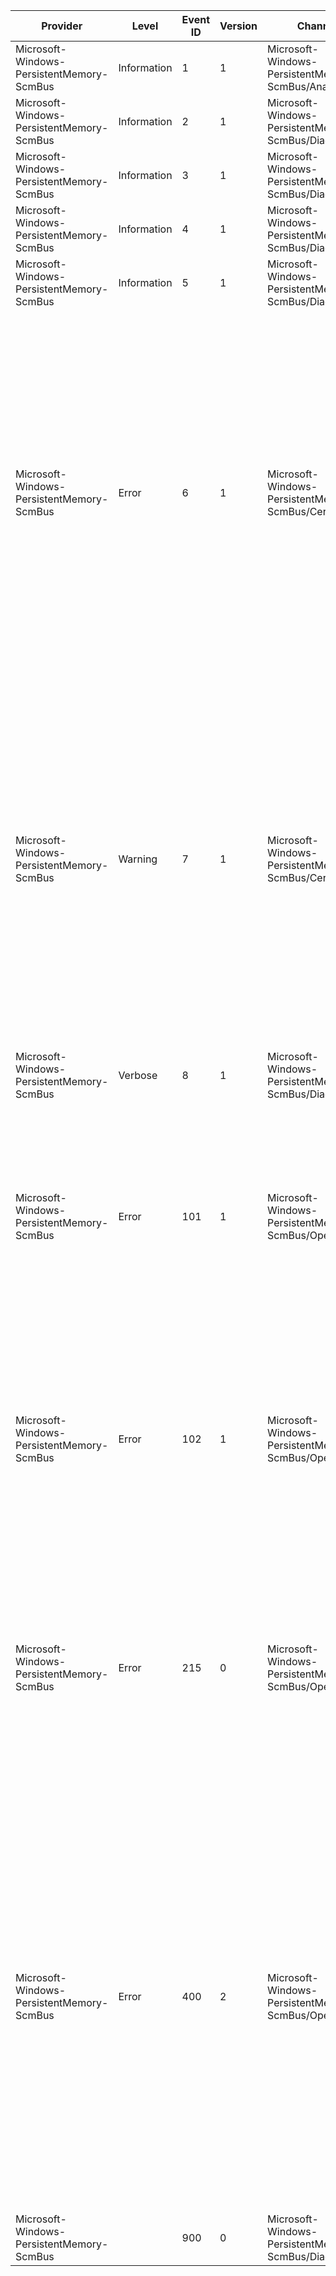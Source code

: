Provider                                   |  Level        |  Event ID  |  Version  |  Channel                                                  |  Task  |  Opcode  |  Keyword  |  Message
-------------------------------------------|---------------|------------|-----------|-----------------------------------------------------------|--------|----------|-----------|---------------------------------------------------------------------------------------------------------------------------------------------------------------------------------------------------------------------------------------------------------------------------------------------------------------------------------------------------------------
Microsoft-Windows-PersistentMemory-ScmBus  |  Information  |  1         |  1        |  Microsoft-Windows-PersistentMemory-ScmBus/Analytic       |        |          |           |  Reported memory resource.
Microsoft-Windows-PersistentMemory-ScmBus  |  Information  |  2         |  1        |  Microsoft-Windows-PersistentMemory-ScmBus/Diagnose       |        |          |           |  Dispatching an IOCTL.
Microsoft-Windows-PersistentMemory-ScmBus  |  Information  |  3         |  1        |  Microsoft-Windows-PersistentMemory-ScmBus/Diagnose       |        |          |           |  Completing a non-read/write request.
Microsoft-Windows-PersistentMemory-ScmBus  |  Information  |  4         |  1        |  Microsoft-Windows-PersistentMemory-ScmBus/Diagnose       |        |          |           |  Dispatching a PnP request.
Microsoft-Windows-PersistentMemory-ScmBus  |  Information  |  5         |  1        |  Microsoft-Windows-PersistentMemory-ScmBus/Diagnose       |        |          |           |  Completing a PnP request.
Microsoft-Windows-PersistentMemory-ScmBus  |  Error        |  6         |  1        |  Microsoft-Windows-PersistentMemory-ScmBus/Certification  |        |          |           |  The firmware on this computer is not compliant with the industry standards required for storage-class memory support. Some storage-class memory devices on this computer will not work properly.             Click on the Details tab to see more information about this error.
Microsoft-Windows-PersistentMemory-ScmBus  |  Warning      |  7         |  1        |  Microsoft-Windows-PersistentMemory-ScmBus/Certification  |        |          |           |  The firmware on this computer is not fully compliant with the industry standards required for storage-class memory support. Storage-class memory devices on this computer may not work properly.             Click on the Details tab to see more information about this warning.
Microsoft-Windows-PersistentMemory-ScmBus  |  Verbose      |  8         |  1        |  Microsoft-Windows-PersistentMemory-ScmBus/Diagnose       |        |          |           |  The header information of the Query ARS Status operation.
Microsoft-Windows-PersistentMemory-ScmBus  |  Error        |  101       |  1        |  Microsoft-Windows-PersistentMemory-ScmBus/Operational    |        |          |           |  The information from Query ARS Status operation indicates that NVDIMM with NfitHandle of {NfitHandle} contains corrupted physical memory locations.
Microsoft-Windows-PersistentMemory-ScmBus  |  Error        |  102       |  1        |  Microsoft-Windows-PersistentMemory-ScmBus/Operational    |        |          |           |  The information from Query Cached ARS BadRanges operation indicates that NVDIMM with NfitHandle of {NfitHandle} contains corrupted physical memory locations.
Microsoft-Windows-PersistentMemory-ScmBus  |  Error        |  215       |  0        |  Microsoft-Windows-PersistentMemory-ScmBus/Operational    |        |          |           |  The driver that enumerates persistent memory devices ran into an error. The information in the Details tab might help Microsoft or your platform vendor diagnose the problem.
Microsoft-Windows-PersistentMemory-ScmBus  |  Error        |  400       |  2        |  Microsoft-Windows-PersistentMemory-ScmBus/Operational    |        |          |           |  Some physical memory locations on the NVDIMM with NfitHandle of {NfitHandle} at the location of {VendorId} are corrupt. In order to protect your computer, Windows will attempt to prevent access to those locations and you may see failures trying to read or write to your data. Contact your hardware vendor to learn what recovery steps are available..
Microsoft-Windows-PersistentMemory-ScmBus  |               |  900       |  0        |  Microsoft-Windows-PersistentMemory-ScmBus/Diagnose       |        |          |           |  SCMBUS {DeviceGuid} logged:                           {Message}